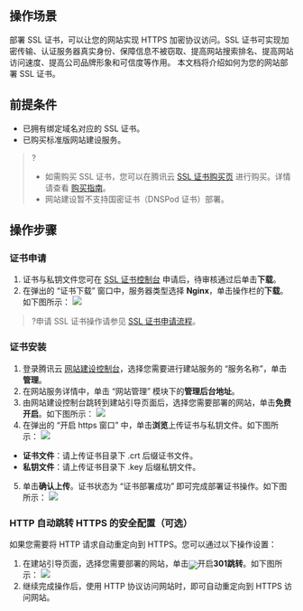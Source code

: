 ## 操作场景
部署 SSL 证书，可以让您的网站实现 HTTPS 加密协议访问。SSL 证书可实现加密传输、认证服务器真实身份、保障信息不被窃取、提高网站搜索排名、提高网站访问速度、提高公司品牌形象和可信度等作用。
本文档将介绍如何为您的网站部署 SSL 证书。

## 前提条件
- 已拥有绑定域名对应的 SSL 证书。
- 已购买标准版网站建设服务。

>?
>- 如需购买 SSL 证书，您可以在腾讯云 [SSL 证书购买页](https://buy.cloud.tencent.com/ssl?fromSource=ssl) 进行购买。详情请查看 [购买指南](https://cloud.tencent.com/document/product/400/7995)。
>- 网站建设暂不支持国密证书（DNSPod 证书）部署。

## 操作步骤
### 证书申请
1. 证书与私钥文件您可在 [SSL 证书控制台](https://console.cloud.tencent.com/ssl) 申请后，待审核通过后单击**下载**。
2. 在弹出的 “证书下载” 窗口中，服务器类型选择 **Nginx**，单击操作栏的**下载**。如下图所示：
![](https://qcloudimg.tencent-cloud.cn/raw/79fb6699b350539ae5dbf58fad6ad5d8.png)
>?申请 SSL 证书操作请参见 [SSL 证书申请流程](https://cloud.tencent.com/document/product/400/43473)。

### 证书安装
1. 登录腾讯云 [网站建设控制台](https://console.cloud.tencent.com/wds)，选择您需要进行建站服务的 “服务名称”，单击**管理**。
2. 在网站服务详情中，单击 “网站管理” 模块下的**管理后台地址**。
3. 由网站建设控制台跳转到建站引导页面后，选择您需要部署的网站，单击**免费开启**。如下图所示：
![](https://qcloudimg.tencent-cloud.cn/raw/64726d0c23668f5abe4e75d26abb9678.png)
4. 在弹出的 “开启 https 窗口” 中，单击**浏览**上传证书与私钥文件。如下图所示：
![](https://main.qcloudimg.com/raw/d276400ebbd532393623d3dfe4f30cad.png)
 - **证书文件**：请上传证书目录下 .crt 后缀证书文件。
 - **私钥文件**：请上传证书目录下 .key 后缀私钥文件。
5. 单击**确认上传**。证书状态为 “证书部署成功” 即可完成部署证书操作。如下图所示：
![](https://main.qcloudimg.com/raw/a66d1a4865cc733d8e7fc635ad913eb2.png)


### HTTP 自动跳转 HTTPS 的安全配置（可选）
如果您需要将 HTTP 请求自动重定向到 HTTPS。您可以通过以下操作设置：
1. 在建站引导页面，选择您需要部署的网站，单击<img src="https://qcloudimg.tencent-cloud.cn/raw/3f2c893c274d7d76d81b5658b54a3c0a.png" style="margin-bottom:-5px;"/></span>开启**301跳转**。如下图所示：
![](https://qcloudimg.tencent-cloud.cn/raw/4950e1a7ec0196350986e1d098b9cfa1.png)
2. 继续完成操作后，使用 HTTP 协议访问网站时，即可自动重定向到 HTTPS 访问网站。
